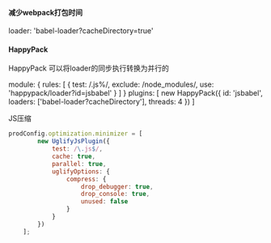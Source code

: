 #### 减少webpack打包时间
loader: 'babel-loader?cacheDirectory=true'

#### HappyPack
HappyPack 可以将loader的同步执行转换为并行的

module: {
    rules: [
        {
            test: /\.js%/,
            exclude: /node_modules/,
            use: 'happypack/loader?id=jsbabel'
        }
    ]
}
plugins: [
    new HappyPack({
        id: 'jsbabel',
        loaders: ['babel-loader?cacheDirectory'],
        threads: 4
    })
]

JS压缩
```javascript
prodConfig.optimization.minimizer = [
        new UglifyJsPlugin({
            test: /\.js$/,
            cache: true,
            parallel: true,
            uglifyOptions: {
                compress: {
                    drop_debugger: true,
                    drop_console: true,
                    unused: false
                }
            }
        })
    ];
```



